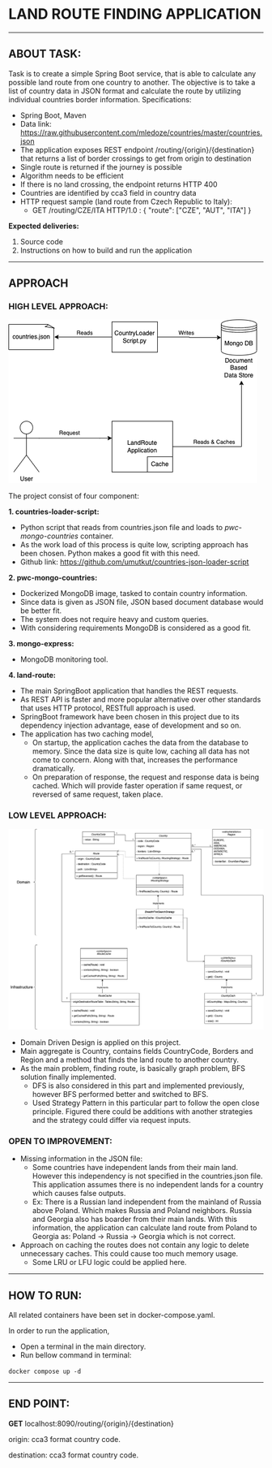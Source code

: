 # LAND ROUTE FINDING APPLICATION

___

## ABOUT TASK:

Task is to create a simple Spring Boot service, that is able to calculate any possible land route from one country to
another. The objective is to take a list of country data in JSON format and calculate the route by utilizing individual
countries border information. Specifications:

- Spring Boot, Maven
- Data link: https://raw.githubusercontent.com/mledoze/countries/master/countries.json
- The application exposes REST endpoint /routing/{origin}/{destination} that returns a list of border crossings to get
  from origin to destination
- Single route is returned if the journey is possible
- Algorithm needs to be efficient
- If there is no land crossing, the endpoint returns HTTP 400
- Countries are identified by cca3 field in country data
- HTTP request sample (land route from Czech Republic to Italy):
    - GET /routing/CZE/ITA HTTP/1.0 :
      {
      "route": ["CZE", "AUT", "ITA"] }

**Expected deliveries:**

1. Source code
2. Instructions on how to build and run the application
___
## APPROACH

### HIGH LEVEL APPROACH:

![](high-level-design.png)

The project consist of four component:

**1. countries-loader-script:**

- Python script that reads from countries.json file and loads to *pwc-mongo-countries* container.
- As the work load of this process is quite low, scripting approach has been chosen. Python makes a good fit with this
  need.
- Github link: https://github.com/umutkut/countries-json-loader-script

**2. pwc-mongo-countries:**

- Dockerized MongoDB image, tasked to contain country information.
- Since data is given as JSON file, JSON based document database would be better fit.
- The system does not require heavy and custom queries.
- With considering requirements MongoDB is considered as a good fit.

**3. mongo-express:**

- MongoDB monitoring tool.

**4. land-route:**

- The main SpringBoot application that handles the REST requests.
- As REST API is faster and more popular alternative over other standards that uses HTTP protocol, RESTfull approach is
  used.
- SpringBoot framework have been chosen in this project due to its dependency injection advantage, ease of development
  and so on.
- The application has two caching model,
    - On startup, the application caches the data from the database to memory. Since the data size is quite low, caching
      all data has not come to concern. Along with that, increases the performance dramatically.
    - On preparation of response, the request and response data is being cached. Which will provide faster operation if
      same request, or reversed of same request, taken place.

### LOW LEVEL APPROACH:
![](low-level-design.png)
- Domain Driven Design is applied on this project.
- Main aggregate is Country, contains fields CountryCode, Borders and Region and a method that finds the land route to
  another country.
- As the main problem, finding route, is basically graph problem, BFS solution finally implemented.
    - DFS is also considered in this part and implemented previously, however BFS performed better and switched to BFS.
    - Used Strategy Pattern in this particular part to follow the open close principle. Figured there could be additions
      with another strategies and the strategy could differ via request inputs.

### OPEN TO IMPROVEMENT:
- Missing information in the JSON file:
  - Some countries have independent lands from their main land. However this independency is not specified in the countries.json file. This application assumes there is no independent lands for a country which causes false outputs.
  - Ex: There is a Russian land independent from the mainland of Russia above Poland. Which makes Russia and Poland neighbors. Russia and Georgia also has boarder from their main lands. With this information, the application can calculate land route from Poland to Georgia as: Poland -> Russia -> Georgia which is not correct.
- Approach on caching the routes does not contain any logic to delete unnecessary caches. This could cause too much memory usage. 
  - Some LRU or LFU logic could be applied here. 
___
## HOW TO RUN:

All related containers have been set in docker-compose.yaml.

In order to run the application,
- Open a terminal in the main directory.
- Run bellow command in terminal:

`docker compose up -d`
___
## END POINT:

**GET** localhost:8090/routing/{origin}/{destination}

origin: cca3 format country code.

destination: cca3 format country code.